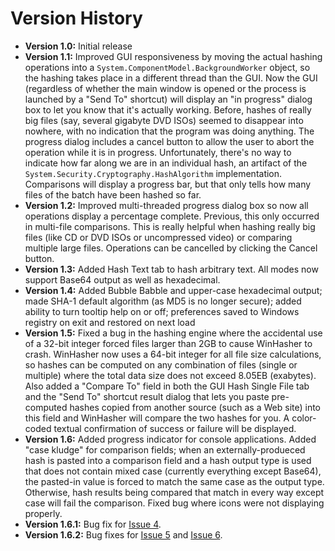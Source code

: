 # Version History #

  * **Version 1.0:** Initial release
  * **Version 1.1:** Improved GUI responsiveness by moving the actual hashing operations into a `System.ComponentModel.BackgroundWorker` object, so the hashing takes place in a different thread than the GUI. Now the GUI (regardless of whether the main window is opened or the process is launched by a "Send To" shortcut) will display an "in progress" dialog box to let you know that it's actually working. Before, hashes of really big files (say, several gigabyte DVD ISOs) seemed to disappear into nowhere, with no indication that the program was doing anything. The progress dialog includes a cancel button to allow the user to abort the operation while it is in progress. Unfortunately, there's no way to indicate how far along we are in an individual hash, an artifact of the `System.Security.Cryptography.HashAlgorithm` implementation. Comparisons will display a progress bar, but that only tells how many files of the batch have been hashed so far.
  * **Version 1.2:** Improved multi-threaded progress dialog box so now all operations display a percentage complete. Previous, this only occurred in multi-file comparisons. This is really helpful when hashing really big files (like CD or DVD ISOs or uncompressed video) or comparing multiple large files. Operations can be cancelled by clicking the Cancel button.
  * **Version 1.3:** Added Hash Text tab to hash arbitrary text. All modes now support Base64 output as well as hexadecimal.
  * **Version 1.4:** Added Bubble Babble and upper-case hexadecimal output; made SHA-1 default algorithm (as MD5 is no longer secure); added ability to turn tooltip help on or off; preferences saved to Windows registry on exit and restored on next load
  * **Version 1.5:** Fixed a bug in the hashing engine where the accidental use of a 32-bit integer forced files larger than 2GB to cause WinHasher to crash. WinHasher now uses a 64-bit integer for all file size calculations, so hashes can be computed on any combination of files (single or multiple) where the total data size does not exceed 8.05EB (exabytes). Also added a "Compare To" field in both the GUI Hash Single File tab and the "Send To" shortcut result dialog that lets you paste pre-computed hashes copied from another source (such as a Web site) into this field and WinHasher will compare the two hashes for you. A color-coded textual confirmation of success or failure will be displayed.
  * **Version 1.6:** Added progress indicator for console applications. Added "case kludge" for comparison fields; when an externally-produeced hash is pasted into a comparison field and a hash output type is used that does not contain mixed case (currently everything except Base64), the pasted-in value is forced to match the same case as the output type. Otherwise, hash results being compared that match in every way except case will fail the comparison. Fixed bug where icons were not displaying properly.
  * **Version 1.6.1:** Bug fix for [Issue 4](https://github.com/gpfjeff/winhasher/issues/4).
  * **Version 1.6.2:** Bug fixes for [Issue 5](https://github.com/gpfjeff/winhasher/issues/5) and [Issue 6](https://github.com/gpfjeff/winhasher/issues/6).
